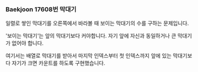 ### Baekjoon 17608번 막대기

일렬로 쌓인 막대기를 오른쪽에서 바라볼 때 보이는 막대기의 수를 구하는 문제입니다.

'보이는 막대기'는 앞의 막대기보다 커야합니다. 자기 앞에 자신과 동일하거나 큰 막대기가 없어야 합니다.

여기서는 배열로 막대기를 받아서 마지막 인덱스부터 첫 인덱스까지 앞에 있는 막대기보다 자기가 크면 카운트를 하도록 구현했습니다.
